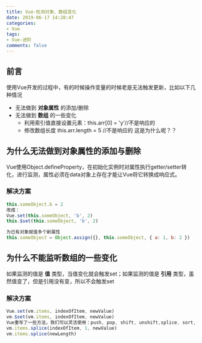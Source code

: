 ```yaml
---
title: Vue-检测对象、数组变化
date: 2019-06-17 14:28:47
categories:
- Vue
tags:
- Vue-进阶
comments: false
---
```


## 前言
使用Vue开发的过程中，有的时候操作变量的时候老是无法触发更新，比如以下几种情况
- 无法做到 **对象属性** 的添加/删除
- 无法做到 **数组** 的一些变化
	- 利用索引值直接设置元素：this.arr[0] = 'y'//不是响应的
	- 修改数组长度 this.arr.length = 5 //不是响应的
这是为什么呢？？


<!-- more -->

## 为什么无法做到对象属性的添加与删除

Vue使用Object.defineProperty，在初始化实例时对属性执行getter/setter转化，进行监测，属性必须在data对象上存在才能让Vue将它转换成响应式。

### 解决方案
```javascript
this.someObject.b = 2
改成：
Vue.set(this.someObject, 'b', 2)
this.$set(this.someObject, 'b', 2)

为已有对象赋值多个新属性
this.someObject = Object.assign({}, this.someObject, { a: 1, b: 2 })
```

## 为什么不能监听数组的一些变化
如果监测的值是 **值** 类型，当值变化就会触发set；如果监测的值是 **引用** 类型，虽然值变了，但是引用没有变，所以不会触发set

### 解决方案
```javascript
Vue.set(vm.items, indexOfItem, newValue)
vm.$set(vm.items, indexOfItem, newValue)
Vue重写了一些方法，我们可以灵活使用：push, pop, shift, unshift,splice, sort, reverse
vm.items.splice(indexOfItem, 1, newValue)
vm.items.splice(newLength)
```

